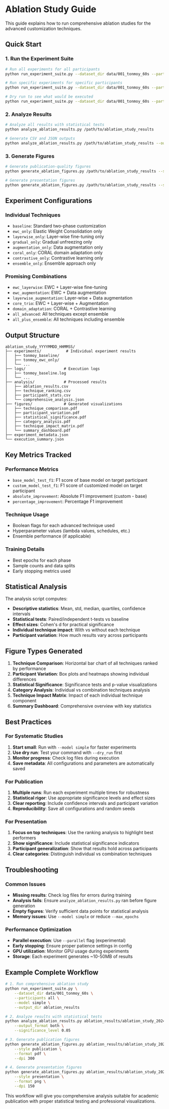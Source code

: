 # Ablation Study Guide

This guide explains how to run comprehensive ablation studies for the advanced customization techniques.

## Quick Start

### 1. Run the Experiment Suite
```bash
# Run all experiments for all participants
python run_experiment_suite.py --dataset_dir data/001_tonmoy_60s --participants all

# Run specific experiments for specific participants
python run_experiment_suite.py --dataset_dir data/001_tonmoy_60s --participants tonmoy,asfik,ejaz --experiments baseline,ewc_only,core_trio

# Dry run to see what would be executed
python run_experiment_suite.py --dataset_dir data/001_tonmoy_60s --participants tonmoy --dry_run
```

### 2. Analyze Results
```bash
# Analyze all results with statistical tests
python analyze_ablation_results.py /path/to/ablation_study_results

# Generate CSV and JSON outputs
python analyze_ablation_results.py /path/to/ablation_study_results --output_format both
```

### 3. Generate Figures
```bash
# Generate publication-quality figures
python generate_ablation_figures.py /path/to/ablation_study_results --style publication --format pdf

# Generate presentation figures
python generate_ablation_figures.py /path/to/ablation_study_results --style presentation --format png --dpi 150
```

## Experiment Configurations

### Individual Techniques
- `baseline`: Standard two-phase customization
- `ewc_only`: Elastic Weight Consolidation only
- `layerwise_only`: Layer-wise fine-tuning only  
- `gradual_only`: Gradual unfreezing only
- `augmentation_only`: Data augmentation only
- `coral_only`: CORAL domain adaptation only
- `contrastive_only`: Contrastive learning only
- `ensemble_only`: Ensemble approach only

### Promising Combinations
- `ewc_layerwise`: EWC + Layer-wise fine-tuning
- `ewc_augmentation`: EWC + Data augmentation
- `layerwise_augmentation`: Layer-wise + Data augmentation
- `core_trio`: EWC + Layer-wise + Augmentation
- `domain_adaptation`: CORAL + Contrastive learning
- `all_advanced`: All techniques except ensemble
- `all_plus_ensemble`: All techniques including ensemble

## Output Structure

```
ablation_study_YYYYMMDD_HHMMSS/
├── experiments/           # Individual experiment results
│   ├── tonmoy_baseline/
│   ├── tonmoy_ewc_only/
│   └── ...
├── logs/                 # Execution logs
│   ├── tonmoy_baseline.log
│   └── ...
├── analysis/             # Processed results
│   ├── ablation_results.csv
│   ├── technique_ranking.csv
│   ├── participant_stats.csv
│   └── comprehensive_analysis.json
├── figures/              # Generated visualizations
│   ├── technique_comparison.pdf
│   ├── participant_variation.pdf
│   ├── statistical_significance.pdf
│   ├── category_analysis.pdf
│   ├── technique_impact_matrix.pdf
│   └── summary_dashboard.pdf
├── experiment_metadata.json
└── execution_summary.json
```

## Key Metrics Tracked

### Performance Metrics
- `base_model_test_f1`: F1 score of base model on target participant
- `custom_model_test_f1`: F1 score of customized model on target participant  
- `absolute_improvement`: Absolute F1 improvement (custom - base)
- `percentage_improvement`: Percentage F1 improvement

### Technique Usage
- Boolean flags for each advanced technique used
- Hyperparameter values (lambda values, schedules, etc.)
- Ensemble performance (if applicable)

### Training Details
- Best epochs for each phase
- Sample counts and data splits
- Early stopping metrics used

## Statistical Analysis

The analysis script computes:
- **Descriptive statistics**: Mean, std, median, quartiles, confidence intervals
- **Statistical tests**: Paired/independent t-tests vs baseline
- **Effect sizes**: Cohen's d for practical significance
- **Individual technique impact**: With vs without each technique
- **Participant variation**: How much results vary across participants

## Figure Types Generated

1. **Technique Comparison**: Horizontal bar chart of all techniques ranked by performance
2. **Participant Variation**: Box plots and heatmaps showing individual differences
3. **Statistical Significance**: Significance tests and p-value visualizations
4. **Category Analysis**: Individual vs combination techniques analysis
5. **Technique Impact Matrix**: Impact of each individual technique component
6. **Summary Dashboard**: Comprehensive overview with key statistics

## Best Practices

### For Systematic Studies
1. **Start small**: Run with `--model simple` for faster experiments
2. **Use dry run**: Test your command with `--dry_run` first
3. **Monitor progress**: Check log files during execution
4. **Save metadata**: All configurations and parameters are automatically saved

### For Publication
1. **Multiple runs**: Run each experiment multiple times for robustness
2. **Statistical rigor**: Use appropriate significance levels and effect sizes
3. **Clear reporting**: Include confidence intervals and participant variation
4. **Reproducibility**: Save all configurations and random seeds

### For Presentation
1. **Focus on top techniques**: Use the ranking analysis to highlight best performers
2. **Show significance**: Include statistical significance indicators
3. **Participant generalization**: Show that results hold across participants
4. **Clear categories**: Distinguish individual vs combination techniques

## Troubleshooting

### Common Issues
- **Missing results**: Check log files for errors during training
- **Analysis fails**: Ensure `analyze_ablation_results.py` ran before figure generation
- **Empty figures**: Verify sufficient data points for statistical analysis
- **Memory issues**: Use `--model simple` or reduce `--max_epochs`

### Performance Optimization
- **Parallel execution**: Use `--parallel` flag (experimental)
- **Early stopping**: Ensure proper patience settings in config
- **GPU utilization**: Monitor GPU usage during experiments
- **Storage**: Each experiment generates ~10-50MB of results

## Example Complete Workflow

```bash
# 1. Run comprehensive ablation study
python run_experiment_suite.py \
    --dataset_dir data/001_tonmoy_60s \
    --participants all \
    --model simple \
    --output_dir ablation_results

# 2. Analyze results with statistical tests
python analyze_ablation_results.py ablation_results/ablation_study_20240315_143022/ \
    --output_format both \
    --significance_level 0.05

# 3. Generate publication figures
python generate_ablation_figures.py ablation_results/ablation_study_20240315_143022/ \
    --style publication \
    --format pdf \
    --dpi 300

# 4. Generate presentation figures
python generate_ablation_figures.py ablation_results/ablation_study_20240315_143022/ \
    --style presentation \
    --format png \
    --dpi 150
```

This workflow will give you comprehensive analysis suitable for academic publication with proper statistical testing and professional visualizations.